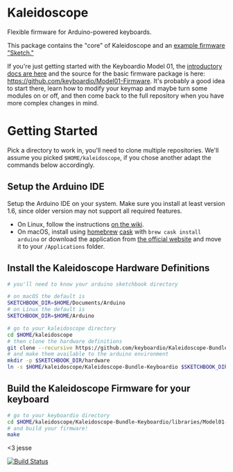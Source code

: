# Kaleidoscope

Flexible firmware for Arduino-powered keyboards.

This package contains the "core" of Kaleidoscope and an [example firmware "Sketch."](https://github.com/keyboardio/Kaleidoscope/blob/master/examples/Kaleidoscope/Kaleidoscope.ino)

If you're just getting started with the Keyboardio Model 01, the [introductory docs are here](https://github.com/keyboardio/Kaleidoscope/wiki/Keyboardio-Model-01-Introduction) and the source for the basic firmware package is here: https://github.com/keyboardio/Model01-Firmware. It's probably a good idea to start there, learn how to modify your keymap and maybe turn some modules on or off, and then come back to the full repository when you have more complex changes in mind.

# Getting Started

Pick a directory to work in, you'll need to clone multiple repositories. We'll assume you picked `$HOME/kaleidoscope`, if you chose another adapt the commands below accordingly.

## Setup the Arduino IDE

Setup the Arduino IDE on your system. Make sure you install at least version 1.6, since older version may not support all required features.

* On Linux, follow the instructions [on the wiki](https://github.com/keyboardio/Kaleidoscope/wiki/Install-Arduino-support-on-Linux).
* On macOS, install using [homebrew](http://brew.sh/) [cask](https://caskroom.github.io/) with `brew cask install arduino` or download the application from [the official website](https://www.arduino.cc/en/Main/Software) and move it to your `/Applications` folder.

## Install the Kaleidoscope Hardware Definitions

```sh
# you'll need to know your arduino sketchbook directory

# on macOS the default is
SKETCHBOOK_DIR=$HOME/Documents/Arduino
# on Linux the default is
SKETCHBOOK_DIR=$HOME/Arduino

# go to your kaleidoscope directory
cd $HOME/kaleidoscope
# then clone the hardware definitions
git clone --recursive https://github.com/keyboardio/Kaleidoscope-Bundle-Keyboardio.git
# and make them available to the arduino environment
mkdir -p $SKETCHBOOK_DIR/hardware
ln -s $HOME/kaleidoscope/Kaleidoscope-Bundle-Keyboardio $SKETCHBOOK_DIR/hardware/keyboardio
```

## Build the Kaleidoscope Firmware for your keyboard

```sh
# go to your keyboardio directory
cd $HOME/kaleidoscope/Kaleidoscope-Bundle-Keyboardio/libraries/Model01-Firmware
# and build your firmware!
make
```

<3 jesse

[![Build
Status](https://travis-ci.org/keyboardio/Kaleidoscope.svg?branch=master)](https://travis-ci.org/keyboardio/Kaleidoscope)
